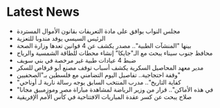 # Latest News
-  مجلس النواب يوافق على مادة التعريفات بقانون الأموال المستردة
-  الرئيس السيسي يوفد مندوبا للتعزية
-  بينها "المنشآت الطبية".. مصدر يكشف عن 4 قوانين تعدها وزارة الصحة
-  محافظ جنوب سيناء يبحث مع الـ"جايكا" إنشاء محطات للطاقة الشمسية والرياح
-  ضبط 4 عيادات طبية غير مرخصة في بني سويف
-  مدير معهد المحاصيل السكرية يكشف أسباب توقف مصنع أبو قرقاص للسكر
-  وقفة احتجاجية.. تفاصيل اليوم التضامني مع فلسطين بـ"الصحفيين"
-  "كفاية التاريخ".. مدرب المنتخب السابق يوجه رسالة نارية لـ أوناحي
-  "في هذه الأماكن".. قرار من وزير الرياضة لمشاهدة مباراة مصر وموزمبيق مجانا
-  صلاح يبحت عن كسر عقدة المباريات الافتتاحية في كأس الأمم الإفريقية
